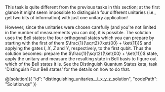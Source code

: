 This task is quite different from the previous tasks in this section; 
at the first glance it might seem impossible to distinguish four different unitaries (i.e., get two bits of information) with just one unitary application! 

However, since the unitaries were chosen carefully (and you're not limited in the number of measurements you can do), it is possible. 
The solution uses the Bell states: the four orthogonal states which you can prepare by starting with the first of them $\frac{1}{\sqrt2}(\ket{00} + \ket{11})$ and applying the gates $I$, $X$, $Z$ and $Y$, respectively, to the first qubit. 
Thus the solution becomes: prepare the $\frac{1}{\sqrt2}(\ket{00} + \ket{11})$ state, apply the unitary and measure the resulting state in Bell basis to figure out which of the Bell states it is. See the Distinguish Quantum States kata, task 'Distinguish Four Bell states' for the details on how to do that.

@[solution]({
    "id": "distinguishing_unitaries__i_x_y_z_solution",
    "codePath": "Solution.qs"
})
